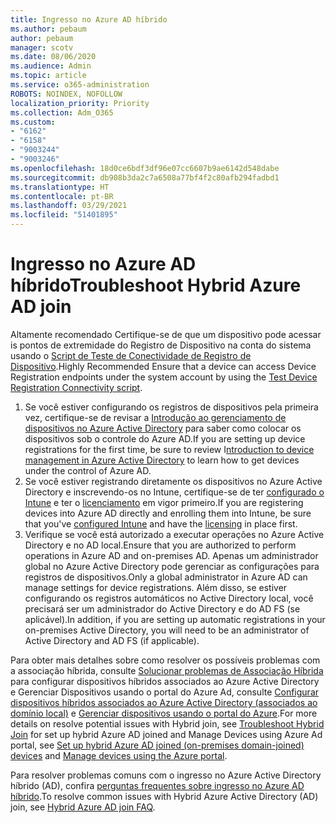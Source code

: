 ```yaml
---
title: Ingresso no Azure AD híbrido
ms.author: pebaum
author: pebaum
manager: scotv
ms.date: 08/06/2020
ms.audience: Admin
ms.topic: article
ms.service: o365-administration
ROBOTS: NOINDEX, NOFOLLOW
localization_priority: Priority
ms.collection: Adm_O365
ms.custom:
- "6162"
- "6158"
- "9003244"
- "9003246"
ms.openlocfilehash: 18d0ce6bdf3df96e07cc6607b9ae6142d548dabe
ms.sourcegitcommit: db908b3da2c7a6508a77bf4f2c80afb294fadbd1
ms.translationtype: HT
ms.contentlocale: pt-BR
ms.lasthandoff: 03/29/2021
ms.locfileid: "51401895"
---
```

# <a name="troubleshoot-hybrid-azure-ad-join"></a><span data-ttu-id="86181-102">Ingresso no Azure AD híbrido</span><span class="sxs-lookup"><span data-stu-id="86181-102">Troubleshoot Hybrid Azure AD join</span></span>

<span data-ttu-id="86181-103">Altamente recomendado Certifique-se de que um dispositivo pode acessar is pontos de extremidade do Registro de Dispositivo na conta do sistema usando o [Script de Teste de Conectividade de Registro de Dispositivo](https://docs.microsoft.com/samples/azure-samples/testdeviceregconnectivity/testdeviceregconnectivity/).</span><span class="sxs-lookup"><span data-stu-id="86181-103">Highly Recommended Ensure that a device can access Device Registration endpoints under the system account by using the [Test Device Registration Connectivity script](https://docs.microsoft.com/samples/azure-samples/testdeviceregconnectivity/testdeviceregconnectivity/).</span></span>

1. <span data-ttu-id="86181-104">Se você estiver configurando os registros de dispositivos pela primeira vez, certifique-se de revisar a [Introdução ao gerenciamento de dispositivos no Azure Active Directory](https://docs.microsoft.com/samples/azure-samples/testdeviceregconnectivity/testdeviceregconnectivity/) para saber como colocar os dispositivos sob o controle do Azure AD.</span><span class="sxs-lookup"><span data-stu-id="86181-104">If you are setting up device registrations for the first time, be sure to review I[ntroduction to device management in Azure Active Directory](https://docs.microsoft.com/samples/azure-samples/testdeviceregconnectivity/testdeviceregconnectivity/) to learn how to get devices under the control of Azure AD.</span></span>
1. <span data-ttu-id="86181-105">Se você estiver registrando diretamente os dispositivos no Azure Active Directory e inscrevendo-os no Intune, certifique-se de ter [configurado o Intune](https://docs.microsoft.com/mem/intune/enrollment/device-enrollment?WT.mc_id=Portal-Microsoft_Azure_Support) e ter o [licenciamento](https://docs.microsoft.com/mem/intune/fundamentals/licenses-assign?WT.mc_id=Portal-Microsoft_Azure_Support) em vigor primeiro.</span><span class="sxs-lookup"><span data-stu-id="86181-105">If you are registering devices into Azure AD directly and enrolling them into Intune, be sure that you've [configured Intune](https://docs.microsoft.com/mem/intune/enrollment/device-enrollment?WT.mc_id=Portal-Microsoft_Azure_Support) and have the [licensing](https://docs.microsoft.com/mem/intune/fundamentals/licenses-assign?WT.mc_id=Portal-Microsoft_Azure_Support) in place first.</span></span>
1. <span data-ttu-id="86181-106">Verifique se você está autorizado a executar operações no Azure Active Directory e no AD local.</span><span class="sxs-lookup"><span data-stu-id="86181-106">Ensure that you are authorized to perform operations in Azure AD and on-premises AD.</span></span> <span data-ttu-id="86181-107">Apenas um administrador global no Azure Active Directory pode gerenciar as configurações para registros de dispositivos.</span><span class="sxs-lookup"><span data-stu-id="86181-107">Only a global administrator in Azure AD can manage settings for device registrations.</span></span> <span data-ttu-id="86181-108">Além disso, se estiver configurando os registros automáticos no Active Directory local, você precisará ser um administrador do Active Directory e do AD FS (se aplicável).</span><span class="sxs-lookup"><span data-stu-id="86181-108">In addition, if you are setting up automatic registrations in your on-premises Active Directory, you will need to be an administrator of Active Directory and AD FS (if applicable).</span></span>

<span data-ttu-id="86181-109">Para obter mais detalhes sobre como resolver os possíveis problemas com a associação híbrida, consulte [Solucionar problemas de Associação Híbrida](https://docs.microsoft.com/azure/active-directory/devices/troubleshoot-hybrid-join-windows-current) para configurar dispositivos híbridos associados ao Azure Active Directory e Gerenciar Dispositivos usando o portal do Azure Ad, consulte [Configurar dispositivos híbridos associados ao Azure Active Directory (associados ao domínio local)](https://docs.microsoft.com/azure/active-directory/devices/hybrid-azuread-join-plan?WT.mc_id=Portal-Microsoft_Azure_Support) e [Gerenciar dispositivos usando o portal do Azure](https://docs.microsoft.com/azure/active-directory/devices/device-management-azure-portal?WT.mc_id=Portal-Microsoft_Azure_Support).</span><span class="sxs-lookup"><span data-stu-id="86181-109">For more details on resolve potential issues with Hybrid join, see [Troubleshoot Hybrid Join](https://docs.microsoft.com/azure/active-directory/devices/troubleshoot-hybrid-join-windows-current) for set up hybrid Azure AD joined and Manage Devices using Azure Ad portal, see [Set up hybrid Azure AD joined (on-premises domain-joined) devices](https://docs.microsoft.com/azure/active-directory/devices/hybrid-azuread-join-plan?WT.mc_id=Portal-Microsoft_Azure_Support) and [Manage devices using the Azure portal](https://docs.microsoft.com/azure/active-directory/devices/device-management-azure-portal?WT.mc_id=Portal-Microsoft_Azure_Support).</span></span>

<span data-ttu-id="86181-110">Para resolver problemas comuns com o ingresso no Azure Active Directory híbrido (AD), confira [perguntas frequentes sobre ingresso no Azure AD híbrido](https://docs.microsoft.com/azure/active-directory/devices/faq#hybrid-azure-ad-join-faq).</span><span class="sxs-lookup"><span data-stu-id="86181-110">To resolve common issues with Hybrid Azure Active Directory (AD) join, see [Hybrid Azure AD join FAQ](https://docs.microsoft.com/azure/active-directory/devices/faq#hybrid-azure-ad-join-faq).</span></span>

